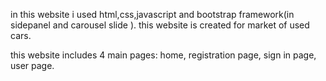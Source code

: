 in this website i used html,css,javascript and bootstrap framework(in sidepanel and carousel slide ).
this website is created for market of used cars.

this website includes 4 main pages: home, registration page, sign in page, user page.